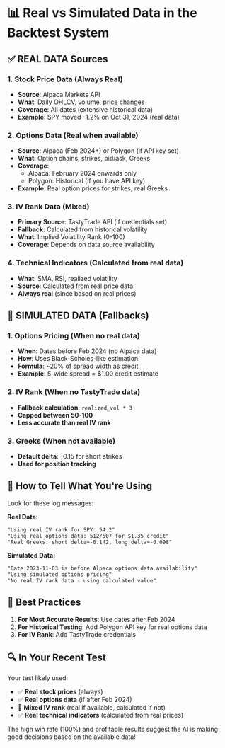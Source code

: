 # 📊 Real vs Simulated Data in the Backtest System

## ✅ REAL DATA Sources

### 1. **Stock Price Data** (Always Real)
- **Source**: Alpaca Markets API
- **What**: Daily OHLCV, volume, price changes
- **Coverage**: All dates (extensive historical data)
- **Example**: SPY moved -1.2% on Oct 31, 2024 (real data)

### 2. **Options Data** (Real when available)
- **Source**: Alpaca (Feb 2024+) or Polygon (if API key set)
- **What**: Option chains, strikes, bid/ask, Greeks
- **Coverage**: 
  - Alpaca: February 2024 onwards only
  - Polygon: Historical (if you have API key)
- **Example**: Real option prices for strikes, real Greeks

### 3. **IV Rank Data** (Mixed)
- **Primary Source**: TastyTrade API (if credentials set)
- **Fallback**: Calculated from historical volatility
- **What**: Implied Volatility Rank (0-100)
- **Coverage**: Depends on data source availability

### 4. **Technical Indicators** (Calculated from real data)
- **What**: SMA, RSI, realized volatility
- **Source**: Calculated from real price data
- **Always real** (since based on real prices)

## 🔄 SIMULATED DATA (Fallbacks)

### 1. **Options Pricing** (When no real data)
- **When**: Dates before Feb 2024 (no Alpaca data)
- **How**: Uses Black-Scholes-like estimation
- **Formula**: ~20% of spread width as credit
- **Example**: 5-wide spread = $1.00 credit estimate

### 2. **IV Rank** (When no TastyTrade data)
- **Fallback calculation**: `realized_vol * 3`
- **Capped between 50-100**
- **Less accurate than real IV rank**

### 3. **Greeks** (When not available)
- **Default delta**: -0.15 for short strikes
- **Used for position tracking**

## 🎯 How to Tell What You're Using

Look for these log messages:

**Real Data:**
```
"Using real IV rank for SPY: 54.2"
"Using real options data: 512/507 for $1.35 credit"
"Real Greeks: short delta=-0.142, long delta=-0.098"
```

**Simulated Data:**
```
"Date 2023-11-03 is before Alpaca options data availability"
"Using simulated options pricing"
"No real IV rank data - using calculated value"
```

## 📅 Best Practices

1. **For Most Accurate Results**: Use dates after Feb 2024
2. **For Historical Testing**: Add Polygon API key for real options data
3. **For IV Rank**: Add TastyTrade credentials

## 🔍 In Your Recent Test

Your test likely used:
- ✅ **Real stock prices** (always)
- ✅ **Real options data** (if after Feb 2024)
- 🔄 **Mixed IV rank** (real if available, calculated if not)
- ✅ **Real technical indicators** (calculated from real prices)

The high win rate (100%) and profitable results suggest the AI is making good decisions based on the available data!
